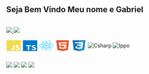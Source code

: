 ## Seja Bem Vindo Meu nome e Gabriel

</br>
<div >
  <a href="https://github.com/Gabriel-S-E8">
   <img height="180em" src="https://github-readme-stats-git-masterrstaa-rickstaa.vercel.app/api?username=Gabriel-S-E8&&show_icons=true&theme=midnight-purple&include_all_commits=true"/>
   <img height="180em" src="https://github-readme-stats-git-masterrstaa-rickstaa.vercel.app/api/top-langs/?username=Gabriel-S-E8&layout=donut&langs_count=7&theme=midnight-purple"/>
  </a>
</div>  

<div style="display: inline_block"><br>
  <img align="center" alt="Js" height="30" width="40" src="https://raw.githubusercontent.com/devicons/devicon/master/icons/javascript/javascript-plain.svg">
  <img align="center" alt="Ts" height="30" width="40" src="https://raw.githubusercontent.com/devicons/devicon/master/icons/typescript/typescript-plain.svg">
  <img align="center" alt="React" height="30" width="40" src="https://raw.githubusercontent.com/devicons/devicon/master/icons/react/react-original.svg">
  <img align="center" alt="HTML" height="30" width="40" src="https://raw.githubusercontent.com/devicons/devicon/master/icons/html5/html5-original.svg">
  <img align="center" alt="CSS" height="30" width="40" src="https://raw.githubusercontent.com/devicons/devicon/master/icons/css3/css3-original.svg">
  <img align="center" alt="Csharp" height="30" width="40" src="https://cdn.jsdelivr.net/gh/devicons/devicon@latest/icons/csharp/csharp-original.svg">
  <img align="center" alt="Ippo" height="30" width="40" src="src="/assets/hajime-no-ippo-ippo.gif">
</div>

  ##
  
<div>
  <a href="https://www.twitch.tv/droopboom" target="_blank"><img src="https://img.shields.io/badge/Twitch-9146FF?style=for-the-badge&logo=twitch&logoColor=white" target="_blank"></a> 
  <a href = "gabrielstk28@gmail.com"><img src="https://img.shields.io/badge/-Gmail-%23333?style=for-the-badge&logo=gmail&logoColor=white" target="_blank"></a>
  <a href="https://www.linkedin.com/in/gabriel-ferreira-da-silva-aa47a7221/" target="_blank"><img src="https://img.shields.io/badge/-LinkedIn-%230077B5?style=for-the-badge&logo=linkedin&logoColor=white" target="_blank"></a>
  <a href = "https://wa.me/+5516993031378"><img src="https://img.shields.io/badge/WhatsApp-25D366?style=for-the-badge&logo=whatsapp&logoColor=white" target="_blank"></a>
</div>

<!-- All the social midias icons used in this profile can be found here!! https://dev.to/envoy_/150-badges-for-github-pnk --!>
<!-- All the icons of programming language used in this profile can be found here!! https://devicon.dev --!>


